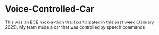 # Voice-Controlled-Car
This was an ECE hack-a-thon that I participated in this past week (January 2025). My team made a car that was controlled by speech commands.
